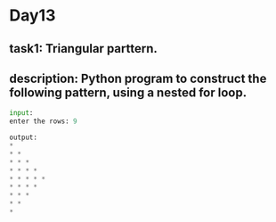 # Day13
 ## task1: Triangular parttern.
 ## description: Python program to construct the following pattern, using a nested for loop.
```python
input:
enter the rows: 9

output:
* 
* * 
* * * 
* * * * 
* * * * * 
* * * * 
* * * 
* * 
*
